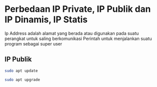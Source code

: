 # Perbedaan IP Private, IP Publik dan IP Dinamis, IP Statis
Ip Address adalah alamat yang berada atau digunakan pada suatu perangkat untuk saling berkomunikasi
Perintah untuk menjalankan suatu program sebagai super user
## IP Publik
```bash
sudo apt update
```
```bash
sudo apt upgrade
```






















